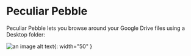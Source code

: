 # Peculiar Pebble

Peculiar Pebble lets you browse around your Google Drive files using a Desktop folder:




![an image alt text](https://hughperkins.github.io/apps/PeculiarPebble/images/peculiarpebble3-512.png "Peculier Pebble"){: width="50" }
